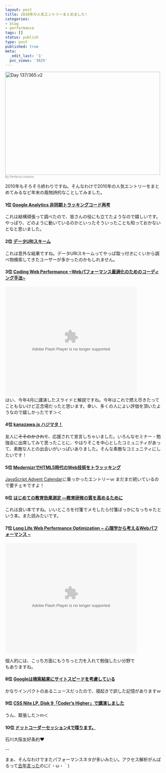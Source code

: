 ```yaml
---
layout: post
title: 2010年の人気エントリーまとめました!
categories:
- blog
- performance
tags: []
status: publish
type: post
published: true
meta:
  _edit_last: '1'
  pvc_views: '3625'
---
```

<a title="Day 137/365.v2 by Perfecto Insecto, on Flickr" href="http://www.flickr.com/photos/perfectoinsecto/4237348423/"><img class="fig" src="http://farm3.static.flickr.com/2778/4237348423_4afa660955.jpg" alt="Day 137/365.v2" width="500" height="333" /></a>
<span style="color: #888888;"><span style="font-size: x-small;">By Perfecto Insecto</span></span>

2010年もそろそろ終わりですね。そんなわけで2010年の人気エントリーをまとめてみるなど年末の風物詩的なことしてみました。
<h4>1位 <a href="http://t32k.me/mol/2010/05/asynchronous-tracking/">Google Analytics 非同期トラッキングコード再考</a></h4>
これは結構頑張って調べたので、皆さんの役にも立てたようなので嬉しいです。やっぱり、どのように動いているのかといったそういったことも知っておかないとなと思いました。

<!--more-->
<h4>2位 <a href="http://t32k.me/mol/2010/04/data-uri-scheme/">データURIスキーム</a></h4>
これは意外な結果ですね。データURIスキームってやっぱ取っ付きにくいから調べ物検索してきたユーザーが多かったのかもしれません。
<h4>3位 <a href="http://t32k.me/mol/2010/09/coding-web-performance/">Coding Web Performance ~Webパフォーマンス最適化のためのコーディング手法~</a></h4>
<div id="__ss_5026478" style="width: 425px;"><object id="__sse5026478" classid="clsid:d27cdb6e-ae6d-11cf-96b8-444553540000" width="425" height="355" codebase="http://download.macromedia.com/pub/shockwave/cabs/flash/swflash.cab#version=6,0,40,0"><param name="allowFullScreen" value="true" /><param name="allowScriptAccess" value="always" /><param name="src" value="http://static.slidesharecdn.com/swf/ssplayer2.swf?doc=codingwebperformance-100821143443-phpapp02&amp;stripped_title=coding-web-performance" /><param name="name" value="__sse5026478" /><param name="allowfullscreen" value="true" /><embed id="__sse5026478" type="application/x-shockwave-flash" width="425" height="355" src="http://static.slidesharecdn.com/swf/ssplayer2.swf?doc=codingwebperformance-100821143443-phpapp02&amp;stripped_title=coding-web-performance" name="__sse5026478" allowscriptaccess="always" allowfullscreen="true"></embed></object></div>
はい、今年4月に講演したスライドと解説ですね。今年はこれで燃え尽きたってこともないけど正念場だったと思います。幸い、多くの人によい評価を頂いたようなので嬉しかったです＞＜
<h4>4位 <a href="http://t32k.me/mol/2010/11/kanazawajs/">kanazawa.js ハジマタ！</a></h4>
友人に<span style="text-decoration: line-through;">そそのかされて</span>、応援されて宣言しちゃいました。いろんなセミナー・勉強会に出席してみて思ったことに、やはりそこを中心としたコミュニティがあって、素敵な人との出会いがいっぱいありました。そんな素敵なコミュニティにしたいです！
<h4>5位 <a href="http://t32k.me/mol/2010/12/trackhtml5inga-with-modernizr/">ModernizrでHTML5時代のWeb技術をトラッッキング</a></h4>
<a href="http://atnd.org/events/10497">JavaScript Advent Calendar</a>に乗っかったエントリーｗ まだまだ続いているので要チェキですよ！
<h4>6位 <a href="http://t32k.me/mol/2010/03/measuring-education/">はじめての教育効果測定 ―教育研修の質を高めるために</a></h4>
これは良い本ですね。いいところを付箋でメモしたら付箋ばっかになっちゃたという本。また読みたいです。
<h4>7位 <a href="http://t32k.me/mol/2010/11/long-life-web-performance-optimization/">Long Life Web Performance Optimization ~ 心理学から考えるWebパフォーマンス ~</a></h4>
<div id="__ss_5860661" style="width: 425px;"><object id="__sse5860661" classid="clsid:d27cdb6e-ae6d-11cf-96b8-444553540000" width="425" height="355" codebase="http://download.macromedia.com/pub/shockwave/cabs/flash/swflash.cab#version=6,0,40,0"><param name="allowFullScreen" value="true" /><param name="allowScriptAccess" value="always" /><param name="src" value="http://static.slidesharecdn.com/swf/ssplayer2.swf?doc=longlifewebperformanceoptimization-101122074016-phpapp02&amp;stripped_title=long-life-web-performance-optimization&amp;userName=t32k" /><param name="name" value="__sse5860661" /><param name="allowfullscreen" value="true" /><embed id="__sse5860661" type="application/x-shockwave-flash" width="425" height="355" src="http://static.slidesharecdn.com/swf/ssplayer2.swf?doc=longlifewebperformanceoptimization-101122074016-phpapp02&amp;stripped_title=long-life-web-performance-optimization&amp;userName=t32k" name="__sse5860661" allowscriptaccess="always" allowfullscreen="true"></embed></object>

個人的には、こっち方面にもうちっと力を入れて勉強したい分野でもありますね。

</div>
<h4>8位 <a href="http://t32k.me/mol/2010/04/using-site-speed-in-web-search-ranking/">Googleは検索結果にサイトスピードを考慮している</a></h4>
かなりインパクトのあるニュースだったので、寝起きで訳した記憶がありますｗ
<h4>9位 <a href="http://t32k.me/mol/2010/04/lets-make-the-web-faster/">CSS Nite LP, Disk 9「Coder’s Higher」で講演しました</a></h4>
うん、緊張した＞m＜
<h4>10位 <a href="http://t32k.me/mol/2010/09/dotcoder4/">ドットコーダーセッション4で喋ります。</a></h4>
石川大阪友好条約♥

--

まぁ、そんなわけでまたパフォーマンスネタが多いみたい。アクセス解析がんばるって<a href="http://t32k.me/mol/2009/12/popular-entry/">去年言った</a>のに(´・ω・｀)
